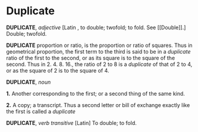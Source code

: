 # Duplicate

**DUPLICATE**, _adjective_ \[Latin , to double; twofold; to fold. See [[Double]].\] Double; twofold.

**DUPLICATE** proportion or ratio, is the proportion or ratio of squares. Thus in geometrical proportion, the first term to the third is said to be in a _duplicate_ ratio of the first to the second, or as its square is to the square of the second. Thus in 2. 4. 8. 16., the ratio of 2 to 8 is a _duplicate_ of that of 2 to 4, or as the square of 2 is to the square of 4.

**DUPLICATE**, _noun_

**1.** Another corresponding to the first; or a second thing of the same kind.

**2.** A copy; a transcript. Thus a second letter or bill of exchange exactly like the first is called a _duplicate_

**DUPLICATE**, _verb transitive_ \[Latin\] To double; to fold.